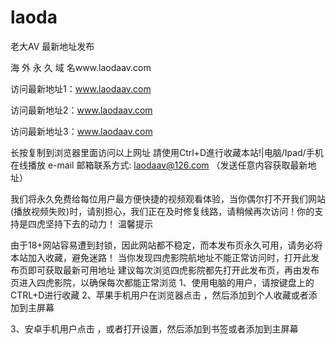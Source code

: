 # laoda

老大AV 最新地址发布

海 外 永 久 域 名www.laodaav.com

访问最新地址1：www.laodaav.com

访问最新地址2：www.laodaav.com

访问最新地址3：www.laodaav.com

长按复制到浏览器里面访问以上网址
請使用Ctrl+D進行收藏本站!|电脑/Ipad/手机在线播放
e-mail 邮箱联系方式: laodaav@126.com （发送任意内容获取最新地址）

我们将永久免费给每位用户最方便快捷的视频观看体验，当你偶尔打不开我们网站(播放视频失败)时，请别担心，我们正在及时修复线路，请稍候再次访问！你的支持是四虎坚持下去的动力！
温馨提示

由于18+网站容易遭到封锁，因此网站都不稳定，而本发布页永久可用，请务必将本站加入收藏，避免迷路！
当你发现四虎影院航地址不能正常访问时，打开此发布页即可获取最新可用地址
建议每次浏览四虎影院都先打开此发布页，再由发布页进入四虎影院，以确保每次都能正常浏览 1、使用电脑的用户，请按键盘上的CTRL+D进行收藏
2、苹果手机用户在浏览器点击 ，然后添加到个人收藏或者添加到主屏幕

3、安卓手机用户点击 ，或者打开设置，然后添加到书签或者添加到主屏幕
